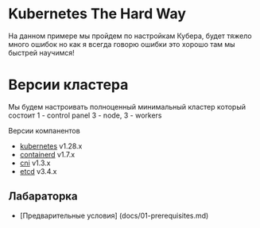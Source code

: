 # Kubernetes The Hard Way

На данном примере мы пройдем по настройкам Кубера, будет тяжело много ошибок но как я всегда говорю ошибки это хорошо там мы быстрей научимся!

# Версии кластера

Мы будем настроивать полноценный минимальный кластер который состоит 1 - control panel 3 - node, 3 - workers

Версии компанентов

* [kubernetes](https://github.com/kubernetes/kubernetes) v1.28.x
* [containerd](https://github.com/containerd/containerd) v1.7.x
* [cni](https://github.com/containernetworking/cni) v1.3.x
* [etcd](https://github.com/etcd-io/etcd) v3.4.x

## Лабараторка
* [Предварительные условия] (docs/01-prerequisites.md)
